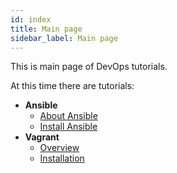 ```yaml
---
id: index
title: Main page
sidebar_label: Main page
---
```


This is main page of DevOps tutorials.

At this time there are tutorials:

- **Ansible**
    - [About Ansible](ansible/about.md)
    - [Install Ansible](ansible/install.md)
- **Vagrant**
    - [Overview](vagrant/overview.md)
    - [Installation](vagrant/installation.md)